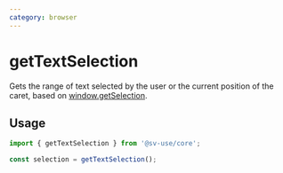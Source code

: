 ```yaml
---
category: browser
---
```


# getTextSelection

Gets the range of text selected by the user or the current position of the
caret, based on [window.getSelection](https://developer.mozilla.org/en-US/docs/Web/API/Window/getSelection).

## Usage

```js
import { getTextSelection } from '@sv-use/core';

const selection = getTextSelection();
```
